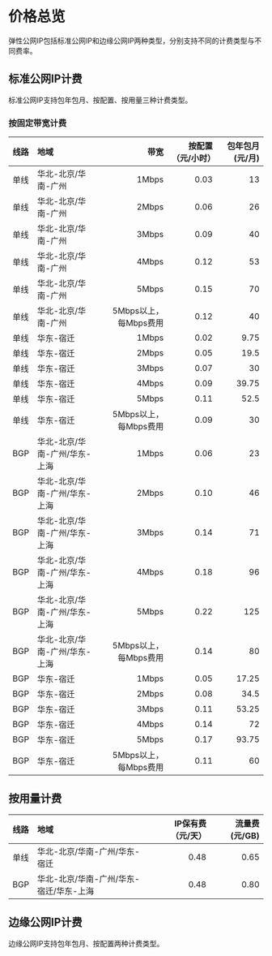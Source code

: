 # 价格总览

弹性公网IP包括标准公网IP和边缘公网IP两种类型，分别支持不同的计费类型与不同费率。

## 标准公网IP计费

标准公网IP支持包年包月、按配置、按用量三种计费类型。

### 按固定带宽计费

线路	| 地域	| 带宽	| 按配置（元/小时）	 |包年包月(元/月) |
:---|:--- |---: |---: |---: |
单线	| 华北-北京/华南-广州 | 1Mbps | 0.03	| 13	|
单线	| 华北-北京/华南-广州 | 2Mbps | 0.06	| 26	|
单线	| 华北-北京/华南-广州 | 3Mbps | 0.09	| 40	|
单线	| 华北-北京/华南-广州 | 4Mbps | 0.12	| 53	|
单线	| 华北-北京/华南-广州 | 5Mbps | 0.15	| 70	|
单线	| 华北-北京/华南-广州 | 5Mbps以上，每Mbps费用 | 0.12 |	 40	|
单线	| 华东-宿迁 | 1Mbps | 0.02	| 9.75	|
单线	| 华东-宿迁 | 2Mbps | 0.05	| 19.5	|
单线	| 华东-宿迁 | 3Mbps | 0.07	| 30	|
单线	| 华东-宿迁 | 4Mbps | 0.09	| 39.75	|
单线	| 华东-宿迁 | 5Mbps | 0.11	| 52.5	|
单线	| 华东-宿迁 | 5Mbps以上，每Mbps费用 | 0.09 |	 30	|
BGP	| 华北-北京/华南-广州/华东-上海 | 1Mbps | 0.06	| 23	|
BGP	| 华北-北京/华南-广州/华东-上海 | 2Mbps | 0.10	| 46	|
BGP | 华北-北京/华南-广州/华东-上海 | 3Mbps | 0.14	| 71	|
BGP	| 华北-北京/华南-广州/华东-上海 | 4Mbps | 0.18	| 96	|
BGP	| 华北-北京/华南-广州/华东-上海 | 5Mbps | 0.22	| 125	|
BGP	| 华北-北京/华南-广州/华东-上海 | 5Mbps以上，每Mbps费用 | 0.14 | 80	|
BGP	| 华东-宿迁 | 1Mbps | 0.05	| 17.25	|
BGP	| 华东-宿迁 | 2Mbps | 0.08	| 34.5	|
BGP | 华东-宿迁 | 3Mbps | 0.11	| 53.25	|
BGP	| 华东-宿迁 | 4Mbps | 0.14	| 72	|
BGP	| 华东-宿迁 | 5Mbps | 0.17	| 93.75	|
BGP	| 华东-宿迁 | 5Mbps以上，每Mbps费用 | 0.11 | 60	|
 


## 按用量计费

线路	| 地域	| IP保有费（元/天）	 |流量费(元/GB) |
:---|:--- |---: |---: |
单线	| 华北-北京/华南-广州/华东-宿迁 | 0.48 | 0.65	|
BGP	| 华北-北京/华南-广州/华东-宿迁/华东-上海 | 0.48 | 0.80	|

## 边缘公网IP计费

边缘公网IP支持包年包月、按配置两种计费类型。
